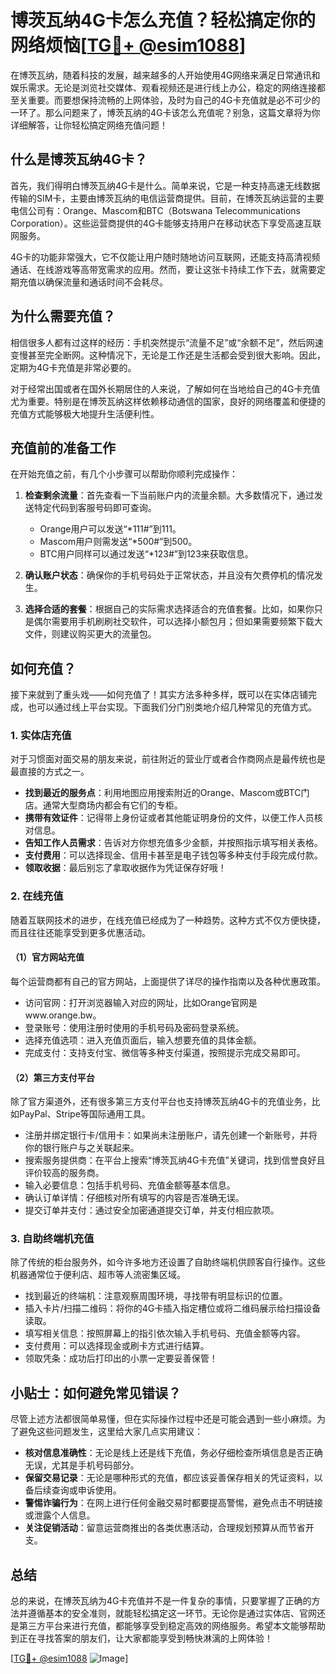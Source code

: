# 博茨瓦纳4G卡怎么充值？轻松搞定你的网络烦恼[[TG💪+ @esim1088](https://t.me/s/esim1088)]

在博茨瓦纳，随着科技的发展，越来越多的人开始使用4G网络来满足日常通讯和娱乐需求。无论是浏览社交媒体、观看视频还是进行线上办公，稳定的网络连接都至关重要。而要想保持流畅的上网体验，及时为自己的4G卡充值就是必不可少的一环了。那么问题来了，博茨瓦纳的4G卡该怎么充值呢？别急，这篇文章将为你详细解答，让你轻松搞定网络充值问题！

## 什么是博茨瓦纳4G卡？

首先，我们得明白博茨瓦纳4G卡是什么。简单来说，它是一种支持高速无线数据传输的SIM卡，主要由博茨瓦纳的电信运营商提供。目前，在博茨瓦纳运营的主要电信公司有：Orange、Mascom和BTC（Botswana Telecommunications Corporation）。这些运营商提供的4G卡能够支持用户在移动状态下享受高速互联网服务。

4G卡的功能非常强大，它不仅能让用户随时随地访问互联网，还能支持高清视频通话、在线游戏等高带宽需求的应用。然而，要让这张卡持续工作下去，就需要定期充值以确保流量和通话时间不会耗尽。

## 为什么需要充值？

相信很多人都有过这样的经历：手机突然提示“流量不足”或“余额不足”，然后网速变慢甚至完全断网。这种情况下，无论是工作还是生活都会受到很大影响。因此，定期为4G卡充值是非常必要的。

对于经常出国或者在国外长期居住的人来说，了解如何在当地给自己的4G卡充值尤为重要。特别是在博茨瓦纳这样依赖移动通信的国家，良好的网络覆盖和便捷的充值方式能够极大地提升生活便利性。

## 充值前的准备工作

在开始充值之前，有几个小步骤可以帮助你顺利完成操作：

1. **检查剩余流量**：首先查看一下当前账户内的流量余额。大多数情况下，通过发送特定代码到客服号码即可查询。
   
   - Orange用户可以发送“*111#”到111。
   - Mascom用户则需发送“*500#”到500。
   - BTC用户同样可以通过发送“*123#”到123来获取信息。

2. **确认账户状态**：确保你的手机号码处于正常状态，并且没有欠费停机的情况发生。

3. **选择合适的套餐**：根据自己的实际需求选择适合的充值套餐。比如，如果你只是偶尔需要用手机刷刷社交软件，可以选择小额包月；但如果需要频繁下载大文件，则建议购买更大的流量包。

## 如何充值？

接下来就到了重头戏——如何充值了！其实方法多种多样，既可以在实体店铺完成，也可以通过线上平台实现。下面我们分门别类地介绍几种常见的充值方式。

### 1. 实体店充值

对于习惯面对面交易的朋友来说，前往附近的营业厅或者合作商网点是最传统也是最直接的方式之一。

- **找到最近的服务点**：利用地图应用搜索附近的Orange、Mascom或BTC门店。通常大型商场内都会有它们的专柜。
- **携带有效证件**：记得带上身份证或者其他能证明身份的文件，以便工作人员核对信息。
- **告知工作人员需求**：告诉对方你想充值多少金额，并按照指示填写相关表格。
- **支付费用**：可以选择现金、信用卡甚至是电子钱包等多种支付手段完成付款。
- **领取收据**：最后别忘了拿取收据作为凭证保存好哦！

### 2. 在线充值

随着互联网技术的进步，在线充值已经成为了一种趋势。这种方式不仅方便快捷，而且往往还能享受到更多优惠活动。

#### （1）官方网站充值

每个运营商都有自己的官方网站，上面提供了详尽的操作指南以及各种优惠政策。

- 访问官网：打开浏览器输入对应的网址，比如Orange官网是www.orange.bw。
- 登录账号：使用注册时使用的手机号码及密码登录系统。
- 选择充值选项：进入充值页面后，输入想要充值的具体金额。
- 完成支付：支持支付宝、微信等多种支付渠道，按照提示完成交易即可。

#### （2）第三方支付平台

除了官方渠道外，还有很多第三方支付平台也支持博茨瓦纳4G卡的充值业务，比如PayPal、Stripe等国际通用工具。

- 注册并绑定银行卡/信用卡：如果尚未注册账户，请先创建一个新账号，并将你的银行账户与之关联起来。
- 搜索服务提供商：在平台上搜索“博茨瓦纳4G卡充值”关键词，找到信誉良好且评价较高的服务商。
- 输入必要信息：包括手机号码、充值金额等基本信息。
- 确认订单详情：仔细核对所有填写的内容是否准确无误。
- 提交订单并支付：通过安全加密通道提交订单，并支付相应款项。

### 3. 自助终端机充值

除了传统的柜台服务外，如今许多地方还设置了自助终端机供顾客自行操作。这些机器通常位于便利店、超市等人流密集区域。

- 找到最近的终端机：注意观察周围环境，寻找带有明显标识的位置。
- 插入卡片/扫描二维码：将你的4G卡插入指定槽位或将二维码展示给扫描设备读取。
- 填写相关信息：按照屏幕上的指引依次输入手机号码、充值金额等内容。
- 支付费用：可以选择现金或刷卡方式进行结算。
- 领取凭条：成功后打印出的小票一定要妥善保管！

## 小贴士：如何避免常见错误？

尽管上述方法都很简单易懂，但在实际操作过程中还是可能会遇到一些小麻烦。为了避免这些问题发生，这里给大家几点实用建议：

- **核对信息准确性**：无论是线上还是线下充值，务必仔细检查所填信息是否正确无误，尤其是手机号码部分。
- **保留交易记录**：无论是哪种形式的充值，都应该妥善保存相关的凭证资料，以备后续查询或申诉使用。
- **警惕诈骗行为**：在网上进行任何金融交易时都要提高警惕，避免点击不明链接或泄露个人信息。
- **关注促销活动**：留意运营商推出的各类优惠活动，合理规划预算从而节省开支。

## 总结

总的来说，在博茨瓦纳为4G卡充值并不是一件复杂的事情，只要掌握了正确的方法并遵循基本的安全准则，就能轻松搞定这一环节。无论你是通过实体店、官网还是第三方平台来进行充值，都能够享受到稳定高效的网络服务。希望本文能够帮助到正在寻找答案的朋友们，让大家都能享受到畅快淋漓的上网体验！

[[TG💪+ @esim1088](https://t.me/s/esim1088) ![Image](https://i.postimg.cc/4NQfJmqS/Snipaste-2025-05-13-00-14-12.png)]